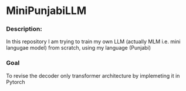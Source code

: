 # MiniPunjabiLLM
### Description: 
In this repository I am trying to train my own LLM (actually MLM i.e. mini langugae model) from scratch, using my language (Punjabi)
### Goal
To revise the decoder only transformer architecture by implemeting it in Pytorch
